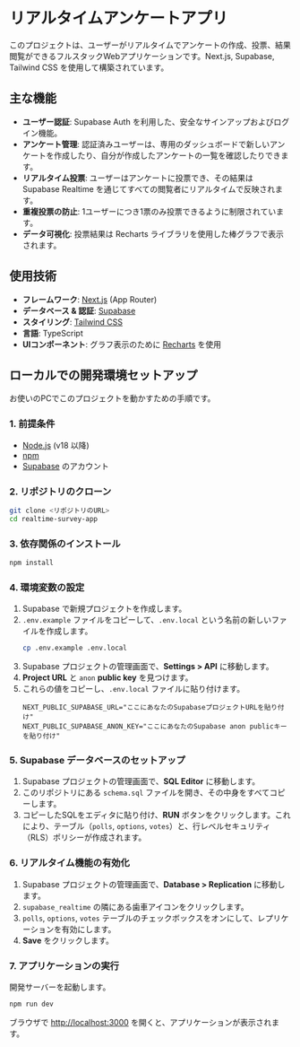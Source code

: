 # リアルタイムアンケートアプリ

このプロジェクトは、ユーザーがリアルタイムでアンケートの作成、投票、結果閲覧ができるフルスタックWebアプリケーションです。Next.js, Supabase, Tailwind CSS を使用して構築されています。

## 主な機能

- **ユーザー認証**: Supabase Auth を利用した、安全なサインアップおよびログイン機能。
- **アンケート管理**: 認証済みユーザーは、専用のダッシュボードで新しいアンケートを作成したり、自分が作成したアンケートの一覧を確認したりできます。
- **リアルタイム投票**: ユーザーはアンケートに投票でき、その結果は Supabase Realtime を通じてすべての閲覧者にリアルタイムで反映されます。
- **重複投票の防止**: 1ユーザーにつき1票のみ投票できるように制限されています。
- **データ可視化**: 投票結果は Recharts ライブラリを使用した棒グラフで表示されます。

## 使用技術

- **フレームワーク**: [Next.js](https://nextjs.org/) (App Router)
- **データベース & 認証**: [Supabase](https://supabase.com/)
- **スタイリング**: [Tailwind CSS](https://tailwindcss.com/)
- **言語**: TypeScript
- **UIコンポーネント**: グラフ表示のために [Recharts](https://recharts.org/) を使用

## ローカルでの開発環境セットアップ

お使いのPCでこのプロジェクトを動かすための手順です。

### 1. 前提条件

- [Node.js](https://nodejs.org/en) (v18 以降)
- [npm](https://www.npmjs.com/)
- [Supabase](https://supabase.com/) のアカウント

### 2. リポジトリのクローン

```bash
git clone <リポジトリのURL>
cd realtime-survey-app
```

### 3. 依存関係のインストール

```bash
npm install
```

### 4. 環境変数の設定

1.  Supabase で新規プロジェクトを作成します。
2.  `.env.example` ファイルをコピーして、`.env.local` という名前の新しいファイルを作成します。
    ```bash
    cp .env.example .env.local
    ```
3.  Supabase プロジェクトの管理画面で、**Settings > API** に移動します。
4.  **Project URL** と `anon` **public key** を見つけます。
5.  これらの値をコピーし、`.env.local` ファイルに貼り付けます。
    ```
    NEXT_PUBLIC_SUPABASE_URL="ここにあなたのSupabaseプロジェクトURLを貼り付け"
    NEXT_PUBLIC_SUPABASE_ANON_KEY="ここにあなたのSupabase anon publicキーを貼り付け"
    ```

### 5. Supabase データベースのセットアップ

1.  Supabase プロジェクトの管理画面で、**SQL Editor** に移動します。
2.  このリポジトリにある `schema.sql` ファイルを開き、その中身をすべてコピーします。
3.  コピーしたSQLをエディタに貼り付け、**RUN** ボタンをクリックします。これにより、テーブル（`polls`, `options`, `votes`）と、行レベルセキュリティ（RLS）ポリシーが作成されます。

### 6. リアルタイム機能の有効化

1.  Supabase プロジェクトの管理画面で、**Database > Replication** に移動します。
2.  `supabase_realtime` の隣にある歯車アイコンをクリックします。
3.  `polls`, `options`, `votes` テーブルのチェックボックスをオンにして、レプリケーションを有効にします。
4.  **Save** をクリックします。

### 7. アプリケーションの実行

開発サーバーを起動します。

```bash
npm run dev
```

ブラウザで [http://localhost:3000](http://localhost:3000) を開くと、アプリケーションが表示されます。
